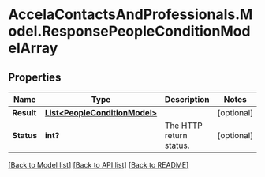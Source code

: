 # AccelaContactsAndProfessionals.Model.ResponsePeopleConditionModelArray
## Properties

Name | Type | Description | Notes
------------ | ------------- | ------------- | -------------
**Result** | [**List&lt;PeopleConditionModel&gt;**](PeopleConditionModel.md) |  | [optional] 
**Status** | **int?** | The HTTP return status. | [optional] 

[[Back to Model list]](../README.md#documentation-for-models) [[Back to API list]](../README.md#documentation-for-api-endpoints) [[Back to README]](../README.md)


